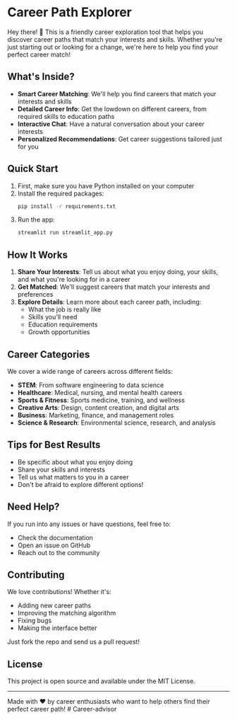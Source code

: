 # Career Path Explorer

Hey there! 👋 This is a friendly career exploration tool that helps you discover career paths that match your interests and skills. Whether you're just starting out or looking for a change, we're here to help you find your perfect career match!

## What's Inside?

- **Smart Career Matching**: We'll help you find careers that match your interests and skills
- **Detailed Career Info**: Get the lowdown on different careers, from required skills to education paths
- **Interactive Chat**: Have a natural conversation about your career interests
- **Personalized Recommendations**: Get career suggestions tailored just for you

## Quick Start

1. First, make sure you have Python installed on your computer
2. Install the required packages:
   ```bash
   pip install -r requirements.txt
   ```
3. Run the app:
   ```bash
   streamlit run streamlit_app.py
   ```

## How It Works

1. **Share Your Interests**: Tell us about what you enjoy doing, your skills, and what you're looking for in a career
2. **Get Matched**: We'll suggest careers that match your interests and preferences
3. **Explore Details**: Learn more about each career path, including:
   - What the job is really like
   - Skills you'll need
   - Education requirements
   - Growth opportunities

## Career Categories

We cover a wide range of careers across different fields:

- **STEM**: From software engineering to data science
- **Healthcare**: Medical, nursing, and mental health careers
- **Sports & Fitness**: Sports medicine, training, and wellness
- **Creative Arts**: Design, content creation, and digital arts
- **Business**: Marketing, finance, and management roles
- **Science & Research**: Environmental science, research, and analysis

## Tips for Best Results

- Be specific about what you enjoy doing
- Share your skills and interests
- Tell us what matters to you in a career
- Don't be afraid to explore different options!

## Need Help?

If you run into any issues or have questions, feel free to:
- Check the documentation
- Open an issue on GitHub
- Reach out to the community

## Contributing

We love contributions! Whether it's:
- Adding new career paths
- Improving the matching algorithm
- Fixing bugs
- Making the interface better

Just fork the repo and send us a pull request!

## License

This project is open source and available under the MIT License.

---

Made with ❤️ by career enthusiasts who want to help others find their perfect career path! # Career-advisor
